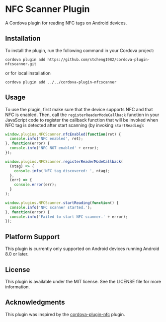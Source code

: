 # NFC Scanner Plugin

A Cordova plugin for reading NFC tags on Android devices.

## Installation

To install the plugin, run the following command in your Cordova project:

```
cordova plugin add https://github.com/stcheng1982/cordova-plugin-nfcscanner.git
```

or for local installation
```
cordova plugin add ../../cordova-plugin-nfcscanner
```

## Usage

To use the plugin, first make sure that the device supports NFC and that NFC is enabled. Then, call the `registerReaderModeCallback` function in your JavaScript code to register the callback function that will be invoked when NFC tag is detected after start scanning (by invoking `startReading`):


```javascript
window.plugins.NFCScanner.nfcEnabled(function(ret) {
  console.info('NFC enabled', ret);
}, function(error) {
  console.info('NFC NOT enabled' + error);
});

window.plugins.NFCScanner.registerReaderModeCallback(
  (ntag) => {
    console.info('NFC tag discovered: ', ntag);
  },
  (err) => {
    console.error(err);
  }
);

window.plugins.NFCScanner.startReading(function() {
  console.info('NFC scanner started.');
}, function(error) {
  console.info('Failed to start NFC scanner.' + error);
});

```

## Platform Support

This plugin is currently only supported on Android devices running Android 8.0 or later.

## License

This plugin is available under the MIT license. See the LICENSE file for more information.

## Acknowledgments

This plugin was inspired by the [cordova-plugin-nfc](https://github.com/chariotsolutions/cordova-plugin-nfc) plugin.

